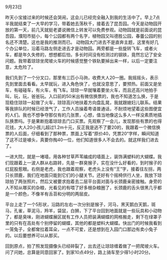 9月23日

昨天小宝接过来的时候还会哭闹，这会儿已经完全融入到我的生活中了。早上7点半我就结束了一大早的学习，带着她去荡秋千，接着去了昆吾园。今天是动物园开放的第一天，前几天就挺老婆说微信上转发可以免费参观。动物园就是前面说的昆吾园，濮阳市挺小，每个公园都有两个名字，植物园又叫德胜公园，春蕾公园的别名还不清楚。这也是我的推测而已。
动物园大门进去不是直奔主题，这里有好几个办公单位，沿着马路左侧走进去才是动物园。两旁都是一些旋转飞车，或者火车，都是年久失修的，想想都后怕，多长时间没有检测过的钢铁，竟然忘记了安全问题。我带着琼琼坐爬坡火车的时候感觉整个铁轨要掉出来一样，以后一定要注意，太危险了。

我们先到了一个分叉口，那里有三匹小马驹，收费大人20一圈。我摇摇头，表示先到里面去看看。太早就玩，进入角色快了，也就没意思了，要预热。前面又是坐车，有碰碰车，有火车，有飞车。琼琼一早就嚷着要坐火车，而且还高兴地拍手叫，玩，玩，爸爸玩。入口前的50米出有微信换票的，我也不知道怎么换，于是现稳住琼琼一起做了火车，琼琼高兴地扶着方向盘乱晃，我就跟媳妇儿联系。结果等我排队的时候已经泄气了，工作人员操着粤语普通话，不耐烦地望着这些图便宜的人们。我也不想争夺那仅有的几张票，心想，值当地像这么多人一样没素质地插队换票吗。于是果断抱着琼琼去门口买票。先观察了一会儿，发现那些有票的也得花钱，大人20小孩儿超过1.2m十元，反正我是逃不了要20的，我跟着一个微信换票的人后面，仔细看到了那种票，票面上写着“原价40，凭票20“字样，瞬间知道了这不过是噱头，真要你掏40一位，他们知道很多人不会去的。就这样我们进去了。

一进大院，就是一堵墙，用各种甘草芦苇编成的墙面上，装饰满塑料的大蝴蝶。我们现跟着上一波人群从右路转，先是一群臭猴子，实在没什么好看的，到时猴子的红屁股惹眼。右侧是老虎，我也跟着观察，老虎头上没有“王”字，接着往左拐，两只长颈鹿，我们在地面只能到它们的小腿关节。还好有个摇椅供行人坐，我放下琼琼拍了两张照片。然后又被要求抱着去二层平台面对面与长颈鹿亲密接触。身旁的人不知从哪买的杂粮，光看见的有喂了好多根杂粮圈了，长颈鹿的舌头很黑几乎都是一个颜色，不像羊有舌苔和分明的两层皮。

平台上走了一个5形状，沿路的左右一次分别是猴子，河马，黑天鹅白天鹅，斑马，孔雀，草泥马，羚羊，袋鼠，白狮，下了平台回到地面就是一些玩具和小动物了，都是臭味，刚进蝴蝶展区就有工作人员把装满蝴蝶的网格搬走，剩下在绿罩子里的只有在高处有个别停留的蝴蝶，其他的都是塑料大蝴蝶。快出门的时候我看到一笼兔子，全都耷拉着耳朵，一点不可爱，还是想到在入园门口那边有卖小兔子的。以后要想养可以从那买。

回到原点，拍了照发现摄像头已经碎裂了，出去还让琼琼缠着做了一把爬坡火车。问了问她，总算是同意回家了。到家10点49分，路上骑车至少得1小时20分。